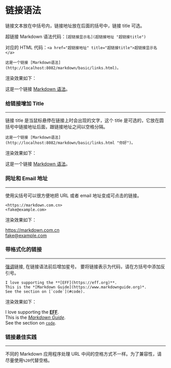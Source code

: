 # 链接语法

链接文本放在中括号内，链接地址放在后面的括号中，链接 title 可选。

超链接 Markdown 语法代码：`[超链接显示名](超链接地址 "超链接title")`

对应的 HTML 代码：`<a href="超链接地址" title="超链接title">超链接显示名</a>`

```
这是一个链接 [Markdown语法](http://localhost:8082/markdown/basic/links.html)。
```

渲染效果如下：

这是一个链接 [Markdown 语法](http://localhost:8082/markdown/basic/links.html)。

### 给链接增加 Title

---

链接 title 是当鼠标悬停在链接上时会出现的文字，这个 title 是可选的，它放在圆括号中链接地址后面，跟链接地址之间以空格分隔。

```
这是一个链接 [Markdown语法](http://localhost:8082/markdown/basic/links.html "你好")。
```

渲染效果如下：

这是一个链接 [Markdown 语法](http://localhost:8082/markdown/basic/links.html "你好")。

### 网址和 Email 地址

---

使用尖括号可以很方便地把 URL 或者 email 地址变成可点击的链接。

```
<https://markdown.com.cn>
<fake@example.com>
```

渲染效果如下：

<https://markdown.com.cn>  
<fake@example.com>

### 带格式化的链接

---

[强调](/markdown/basic/emphasis.html)链接, 在链接语法前后增加星号。 要将链接表示为代码，请在方括号中添加反引号。

```
I love supporting the **[EFF](https://eff.org)**.
This is the *[Markdown Guide](https://www.markdownguide.org)*.
See the section on [`code`](#code).
```

渲染效果如下：

I love supporting the **[EFF](https://eff.org)**.  
This is the _[Markdown Guide](https://www.markdownguide.org)_.  
See the section on [`code`](#code).

### 链接最佳实践

---

不同的 Markdown 应用程序处理 URL 中间的空格方式不一样。为了兼容性，请尽量使用`%20`代替空格。
